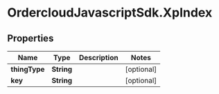 # OrdercloudJavascriptSdk.XpIndex

## Properties
Name | Type | Description | Notes
------------ | ------------- | ------------- | -------------
**thingType** | **String** |  | [optional] 
**key** | **String** |  | [optional] 


